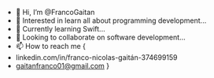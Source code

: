 - 👋 Hi, I’m @FrancoGaitan
- 👀 Interested in learn all about programming development...
- 🌱 Currently learning Swift...
- 💞️ Looking to collaborate on software development...
- 📫 How to reach me {
- linkedin.com/in/franco-nicolas-gaitán-374699159
- gaitanfranco01@gmail.com
}

<!---
Felpos1/Felpos1 is a ✨ special ✨ repository because its `README.md` (this file) appears on your GitHub profile.
You can click the Preview link to take a look at your changes.
--->

